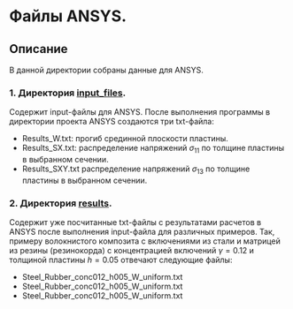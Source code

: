 # Файлы ANSYS.

## Описание
В данной директории собраны данные для ANSYS.

### 1. Директория [input_files](input_files).

Содержит input-файлы для ANSYS. После выполнения программы в директории проекта ANSYS создаются три txt-файла:

* Results_W.txt: прогиб срединной плоскости пластины.
* Results_SX.txt: распределение напряжений  $\sigma_{11}$ по толщине пластины в выбранном сечении.
* Results_SXY.txt распределение напряжений  $\sigma_{13}$ по толщине пластины в выбранном сечении.

### 2. Директория [results](results).

Содержит уже посчитанные txt-файлы с результатами расчетов в ANSYS после выполнения input-файла для различных примеров.
Так, примеру волокнистого композита с включениями из стали и матрицей из резины (резинокорда)
с концентрацией включений $\gamma = 0.12$ и толщиной пластины $h = 0.05$ отвечают следующие файлы:

* Steel_Rubber_conc012_h005_W_uniform.txt
* Steel_Rubber_conc012_h005_W_uniform.txt
* Steel_Rubber_conc012_h005_W_uniform.txt

